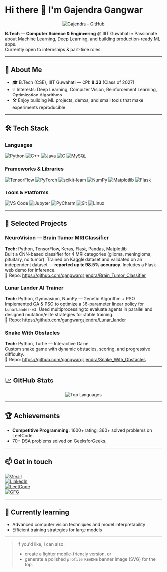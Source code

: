 <!-- README.md for Gajendra Gangwar -->
# Hi there 👋 I'm **Gajendra Gangwar**

<p align="center">
  <a href="https://github.com/gangwargajendra">
    <img alt="Gajendra - GitHub" src="https://github-readme-stats.vercel.app/api?username=gangwargajendra&show_icons=true&count_private=true&theme=tokyonight" />
  </a>
</p>

**B.Tech — Computer Science & Engineering** @ IIIT Guwahati • Passionate about Machine Learning, Deep Learning, and building production-ready ML apps.  
Currently open to internships & part-time roles.

---

## 🔭 About Me
- 🎓 B.Tech (CSE), IIIT Guwahati — CPI: **8.33** (Class of 2027)  
- 💡 Interests: Deep Learning, Computer Vision, Reinforcement Learning, Optimization Algorithms  
- 🛠️ Enjoy building ML projects, demos, and small tools that make experiments reproducible

---

## 🛠️ Tech Stack

### Languages  
<p align="left">
  <img src="https://img.shields.io/badge/Python-3776AB?style=for-the-badge&logo=python&logoColor=white" alt="Python" />
  <img src="https://img.shields.io/badge/C++-00599C?style=for-the-badge&logo=c%2B%2B&logoColor=white" alt="C++" />
  <img src="https://img.shields.io/badge/Java-007396?style=for-the-badge&logo=java&logoColor=white" alt="Java" />
  <img src="https://img.shields.io/badge/C-00599C?style=for-the-badge&logo=c&logoColor=white" alt="C" />
  <img src="https://img.shields.io/badge/MySQL-4479A1?style=for-the-badge&logo=mysql&logoColor=white" alt="MySQL" />
</p>

### Frameworks & Libraries  
<p align="left">
  <img src="https://img.shields.io/badge/TensorFlow-FF6F00?style=for-the-badge&logo=tensorflow&logoColor=white" alt="TensorFlow" />
  <img src="https://img.shields.io/badge/PyTorch-EE4C2C?style=for-the-badge&logo=pytorch&logoColor=white" alt="PyTorch" />
  <img src="https://img.shields.io/badge/Scikit--learn-F7931E?style=for-the-badge&logo=scikit-learn&logoColor=white" alt="scikit-learn" />
  <img src="https://img.shields.io/badge/NumPy-013243?style=for-the-badge&logo=numpy&logoColor=white" alt="NumPy" />
  <img src="https://img.shields.io/badge/Matplotlib-11557C?style=for-the-badge&logo=matplotlib&logoColor=white" alt="Matplotlib" />
  <img src="https://img.shields.io/badge/Flask-000000?style=for-the-badge&logo=flask&logoColor=white" alt="Flask" />
</p>

### Tools & Platforms  
<p align="left">
  <img src="https://img.shields.io/badge/VS%20Code-0078D7?style=for-the-badge&logo=visual-studio-code&logoColor=white" alt="VS Code" />
  <img src="https://img.shields.io/badge/Jupyter-F37626?style=for-the-badge&logo=jupyter&logoColor=white" alt="Jupyter" />
  <img src="https://img.shields.io/badge/PyCharm-000000?style=for-the-badge&logo=pycharm&logoColor=white" alt="PyCharm" />
  <img src="https://img.shields.io/badge/Git-F05032?style=for-the-badge&logo=git&logoColor=white" alt="Git" />
  <img src="https://img.shields.io/badge/Linux-FCC624?style=for-the-badge&logo=linux&logoColor=black" alt="Linux" />
</p>

---

## 🚀 Selected Projects
### NeuroVision — Brain Tumor MRI Classifier
**Tech:** Python, TensorFlow, Keras, Flask, Pandas, Matplotlib  
Built a CNN-based classifier for 4 MRI categories (glioma, meningioma, pituitary, no tumor). Trained on Kaggle dataset and validated on an independent dataset — **reported up to 98.5% accuracy**. Includes a Flask web demo for inference.  
🔗 Repo: https://github.com/gangwargajendra/Brain_Tumor_Classifier

### Lunar Lander AI Trainer
**Tech:** Python, Gymnasium, NumPy — Genetic Algorithm + PSO  
Implemented GA & PSO to optimize a 36-parameter linear policy for `LunarLander-v3`. Used multiprocessing to evaluate agents in parallel and designed mutation/elite strategies for stable training.  
🔗 Repo: https://github.com/gangwargajendra/Lunar_lander

### Snake With Obstacles
**Tech:** Python, Turtle — Interactive Game  
Custom snake game with dynamic obstacles, scoring, and progressive difficulty.  
🔗 Repo: https://github.com/gangwargajendra/Snake_With_Obstacles

---

## 📈 GitHub Stats
<p align="center">
  <img src="https://github-readme-stats.vercel.app/api/top-langs/?username=gangwargajendra&layout=compact&theme=tokyonight" alt="Top Languages" />
</p>

---

## 🏆 Achievements
- **Competitive Programming:** 1600+ rating; 360+ solved problems on LeetCode.  
- 70+ DSA problems solved on GeeksforGeeks.

---

## 📫 Get in touch
[![Gmail](https://img.shields.io/badge/-gangwargajendra8700@gmail.com-D14836?style=flat-square&logo=gmail&logoColor=white)](mailto:gangwargajendra8700@gmail.com)  
[![LinkedIn](https://img.shields.io/badge/-LinkedIn-0077B5?style=flat-square&logo=linkedin&logoColor=white)](https://www.linkedin.com/in/gajendra-gangwar-03b919289/)  
[![LeetCode](https://img.shields.io/badge/LeetCode-g_h_l87-FF6A00?style=flat-square&logo=leetcode&logoColor=white)](https://leetcode.com/u/g_h_l87/)  
[![GFG](https://img.shields.io/badge/GeeksforGeeks-g_h_l87-0F9D58?style=flat-square&logo=geeksforgeeks&logoColor=white)](https://www.geeksforgeeks.org/user/g_h_l87/)

---

## 🔭 Currently learning
- Advanced computer vision techniques and model interpretability  
- Efficient training strategies for large models

---

> If you'd like, I can also:
> - create a lighter mobile-friendly version, or  
> - generate a polished `profile README` banner image (SVG) for the top.

